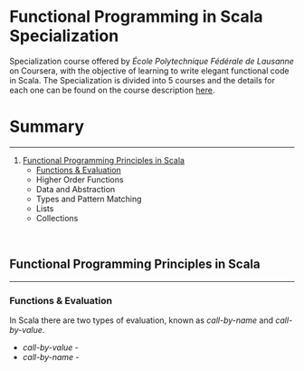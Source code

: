 # Functional Programming in Scala Specialization

Specialization course offered by _École Polytechnique Fédérale de Lausanne_ on Coursera, with the objective of learning to write elegant functional code in Scala. The Specialization is divided into 5 courses and the details for each one can be found on the course description [here](https://www.coursera.org/specializations/scala).



# Summary

---

1. [Functional Programming Principles in Scala](#functional-programming-principles-in-scala)
   * [Functions & Evaluation](#functions--evaluation)
   * Higher Order Functions
   * Data and Abstraction
   * Types and Pattern Matching
   * Lists
   * Collections


<br>

## Functional Programming Principles in Scala

---
### Functions & Evaluation

In Scala there are two types of evaluation, known as *call-by-name* and *call-by-value*.
* *call-by-value* -
* *call-by-name*  - 
